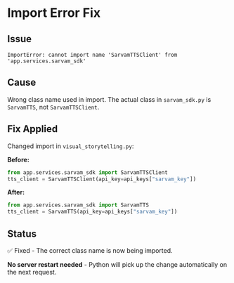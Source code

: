 # Import Error Fix

## Issue
```
ImportError: cannot import name 'SarvamTTSClient' from 'app.services.sarvam_sdk'
```

## Cause
Wrong class name used in import. The actual class in `sarvam_sdk.py` is `SarvamTTS`, not `SarvamTTSClient`.

## Fix Applied
Changed import in `visual_storytelling.py`:

**Before:**
```python
from app.services.sarvam_sdk import SarvamTTSClient
tts_client = SarvamTTSClient(api_key=api_keys["sarvam_key"])
```

**After:**
```python
from app.services.sarvam_sdk import SarvamTTS
tts_client = SarvamTTS(api_key=api_keys["sarvam_key"])
```

## Status
✅ Fixed - The correct class name is now being imported.

**No server restart needed** - Python will pick up the change automatically on the next request.
